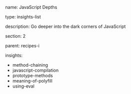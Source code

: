 name: JavaScript Depths

type: insights-list

description: Go deeper into the dark corners of JavaScript

section: 2

parent: recipes-i

insights:
  - method-chaining
  - javascript-compilation
  - prototype-methods
  - meaning-of-polyfill
  - using-eval
